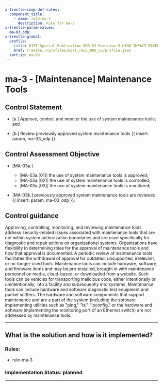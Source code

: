 ```yaml
---
x-trestle-comp-def-rules:
  component_title:
    - name: rule-ma-3
      description: Rule for ma-3
x-trestle-param-values:
  ma-03_odp:
x-trestle-global:
  profile:
    title: NIST Special Publication 800-53 Revision 5 HIGH IMPACT BASELINE
    href: trestle://profiles/nist_rev5_800_53/profile.json
  sort-id: ma-03
---
```


# ma-3 - \[Maintenance\] Maintenance Tools

## Control Statement

- \[a.\] Approve, control, and monitor the use of system maintenance tools; and

- \[b.\] Review previously approved system maintenance tools {{ insert: param, ma-03_odp }}.

## Control Assessment Objective

- \[MA-03a.\]

  - \[MA-03a.[01]\] the use of system maintenance tools is approved;
  - \[MA-03a.[02]\] the use of system maintenance tools is controlled;
  - \[MA-03a.[03]\] the use of system maintenance tools is monitored;

- \[MA-03b.\] previously approved system maintenance tools are reviewed {{ insert: param, ma-03_odp }}.

## Control guidance

Approving, controlling, monitoring, and reviewing maintenance tools address security-related issues associated with maintenance tools that are not within system authorization boundaries and are used specifically for diagnostic and repair actions on organizational systems. Organizations have flexibility in determining roles for the approval of maintenance tools and how that approval is documented. A periodic review of maintenance tools facilitates the withdrawal of approval for outdated, unsupported, irrelevant, or no-longer-used tools. Maintenance tools can include hardware, software, and firmware items and may be pre-installed, brought in with maintenance personnel on media, cloud-based, or downloaded from a website. Such tools can be vehicles for transporting malicious code, either intentionally or unintentionally, into a facility and subsequently into systems. Maintenance tools can include hardware and software diagnostic test equipment and packet sniffers. The hardware and software components that support maintenance and are a part of the system (including the software implementing utilities such as "ping," "ls," "ipconfig," or the hardware and software implementing the monitoring port of an Ethernet switch) are not addressed by maintenance tools.

______________________________________________________________________

## What is the solution and how is it implemented?

<!-- For implementation status enter one of: implemented, partial, planned, alternative, not-applicable -->

<!-- Note that the list of rules under ### Rules: is read-only and changes will not be captured after assembly to JSON -->

<!-- Add control implementation description here for control: ma-3 -->

### Rules:

  - rule-ma-3

### Implementation Status: planned

______________________________________________________________________
